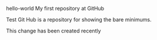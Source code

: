 hello-world
My first repository at GitHub

Test Git Hub is a repository for showing the bare minimums. 


This change has been created recently
